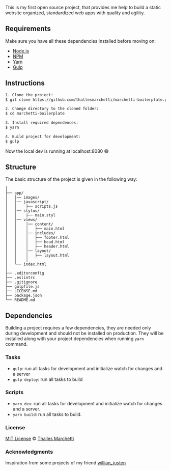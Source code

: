 This is my first open source project, that provides me help to build a static website organized, standardized web apps with quality and agility.

## Requirements

Make sure you have all these dependencies installed before moving on:

- [Node.js](https://nodejs.org/en/)
- [NPM](https://www.npmjs.com/)
- [Yarn](https://yarnpkg.com/en/)
- [Gulp](https://gulpjs.com/)

## Instructions

```bash
1. Clone the project:
$ git clone https://github.com/thallesmarchetti/marchetti-boilerplate.git

2. Change directory to the cloned folder:
$ cd marchetti-boilerplate

3. Install required dependences:
$ yarn

4. Build project for development:
$ gulp
```

Now the local dev is running at localhost:8080 :smile:

## Structure

The basic structure of the project is given in the following way:

```
│
├── app/
│   │── images/
│   │── javascript/
│   │    ├── scripts.js
│   │── stylus/
│   │    ├── main.styl
│   │── views/
│   │    │── content/
│   │    │   ├── main.html
│   │    │── includes/
│   │    │   ├── footer.html
│   │    │   ├── head.html
│   │    │   ├── header.html
│   │    │── layout/
│   │    │   ├── layout.html
│   │    │
│   └── index.html
│
├── .editorconfig
├── .eslintrc
├── .gitignore
├── gulpfile.js
├── LICENSE.md
├── package.json
└── README.md
```

## Dependencies

Building a project requires a few dependencies, they are needed only during development and should not be installed on production. They will be installed along with your project dependencies when running  `yarn` command.

### Tasks

- `gulp`: run all tasks for development and initialize watch for changes and a server
- `gulp deploy`: run all tasks to build

### Scripts

- `yarn dev`: run all tasks for development and initialize watch for changes and a server.
- `yarn build`: run all tasks to build.

### License

[MIT License](LICENSE.md) © [Thalles Marchetti](https://github.com/thallesmarchetti)

### Acknowledgments

Inspiration from some projects of my friend [willian_justen](https://github.com/willianjusten)
